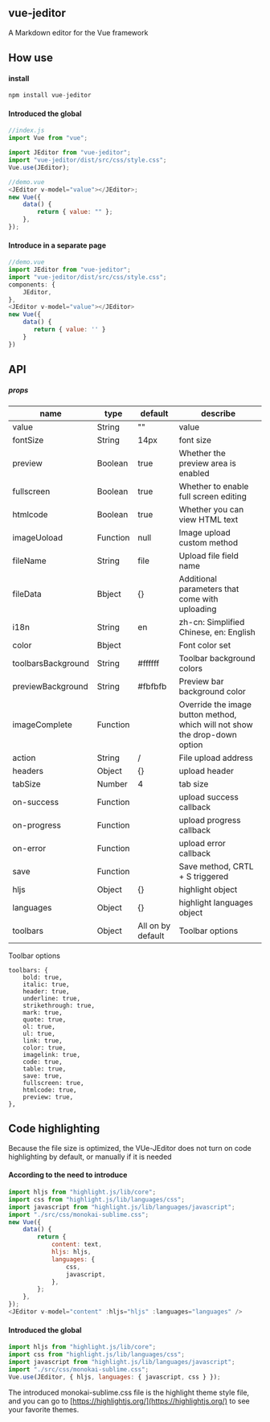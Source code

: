## vue-jeditor

A Markdown editor for the Vue framework

## How use

#### install

```javascript
npm install vue-jeditor
```

#### Introduced the global

```javascript
//index.js
import Vue from "vue";

import JEditor from "vue-jeditor";
import "vue-jeditor/dist/src/css/style.css";
Vue.use(JEditor);

//demo.vue
<JEditor v-model="value"></JEditor>;
new Vue({
	data() {
		return { value: "" };
	},
});
```

#### Introduce in a separate page

```javascript
//demo.vue
import JEditor from "vue-jeditor";
import "vue-jeditor/dist/src/css/style.css";
components: {
    JEditor,
},
<JEditor v-model="value"></JEditor>
new Vue({
    data() {
       return { value: '' }
    }
})
```

## API

##### props

| name               | type     | default           | describe                                                                   |
| ------------------ | -------- | ----------------- | -------------------------------------------------------------------------- |
| value              | String   | ""                | value                                                                      |
| fontSize           | String   | 14px              | font size                                                                  |
| preview            | Boolean  | true              | Whether the preview area is enabled                                        |
| fullscreen         | Boolean  | true              | Whether to enable full screen editing                                      |
| htmlcode           | Boolean  | true              | Whether you can view HTML text                                             |
| imageUoload        | Function | null              | Image upload custom method                                                 |
| fileName           | String   | file              | Upload file field name                                                     |
| fileData           | Bbject   | {}                | Additional parameters that come with uploading                             |
| i18n               | String   | en                | zh-cn: Simplified Chinese, en: English                                     |
| color              | Bbject   |                   | Font color set                                                             |
| toolbarsBackground | String   | #ffffff           | Toolbar background colors                                                  | editorBackground | String | #ffffff | Edit bar background color |
| previewBackground  | String   | #fbfbfb           | Preview bar background color                                               |
| imageComplete      | Function |                   | Override the image button method, which will not show the drop-down option |
| action             | String   | /                 | File upload address                                                        |
| headers            | Object   | {}                | upload header                                                              |
| tabSize            | Number   | 4                 | tab size                                                                   |
| on-success         | Function |                   | upload success callback                                                    |
| on-progress        | Function |                   | upload progress callback                                                   |
| on-error           | Function |                   | upload error callback                                                      |
| save               | Function |                   | Save method, CRTL + S triggered                                            |
| hljs               | Object   | {}                | highlight object                                                           |
| languages          | Object   | {}                | highlight languages object                                                 |
| toolbars           | Object   | All on by default | Toolbar options                                                            |

Toolbar options

```
toolbars: {
    bold: true,
    italic: true,
    header: true,
    underline: true,
    strikethrough: true,
    mark: true,
    quote: true,
    ol: true,
    ul: true,
    link: true,
    color: true,
    imagelink: true,
    code: true,
    table: true,
    save: true,
    fullscreen: true,
    htmlcode: true,
    preview: true,
},
```

## Code highlighting

Because the file size is optimized, the VUe-JEditor does not turn on code highlighting by default, or manually if it is needed

#### According to the need to introduce
```javascript
import hljs from "highlight.js/lib/core";
import css from "highlight.js/lib/languages/css";
import javascript from "highlight.js/lib/languages/javascript";
import "./src/css/monokai-sublime.css";
new Vue({
	data() {
		return {
			content: text,
			hljs: hljs,
			languages: {
				css,
				javascript,
			},
		};
	},
});
<JEditor v-model="content" :hljs="hljs" :languages="languages" />
```
#### Introduced the global
```javascript
import hljs from "highlight.js/lib/core";
import css from "highlight.js/lib/languages/css";
import javascript from "highlight.js/lib/languages/javascript";
import "./src/css/monokai-sublime.css";
Vue.use(JEditor, { hljs, languages: { javascript, css } });
```

The introduced monokai-sublime.css file is the highlight theme style file, and you can go to [https://highlightjs.org/](https://highlightjs.org/) to see your favorite themes.
